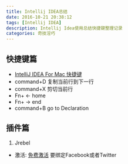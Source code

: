 ```yaml
---
title: Intellij IDEA总结
date: 2016-10-21 20:38:12
tags: [Intellij IDEA]
description: Intellij Idea使用总结快捷键整理记录
categories: 奇技淫巧
---
```

## 快捷键篇
- [IntelliJ IDEA For Mac 快捷键](https://github.com/husthang/IntelliJ-IDEA-Tutorial/blob/newMaster/keymap-mac-introduce.md)
- command+D 复制当前行到下一行
- command+X 剪切当前行
- Fn+ ← home
- Fn+ → end
- command+B go to Declaration

## 插件篇
1. Jrebel
  - 激活: [免费激活](http://jingyan.baidu.com/article/647f01159d32e77f2048a85d.html) 要绑定Facebook或者Twitter
